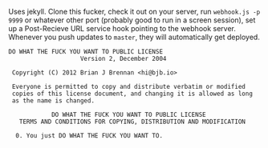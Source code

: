 Uses jekyll. Clone this fucker, check it out on your server, run `webhook.js -p 9999` or whatever other port (probably good to run in a screen session), set up a Post-Recieve URL service hook pointing to the webhook server. Whenever you push updates to `master`, they will automatically get deployed.
    
    DO WHAT THE FUCK YOU WANT TO PUBLIC LICENSE
                        Version 2, December 2004

     Copyright (C) 2012 Brian J Brennan <hi@bjb.io>

     Everyone is permitted to copy and distribute verbatim or modified
     copies of this license document, and changing it is allowed as long
     as the name is changed.

                DO WHAT THE FUCK YOU WANT TO PUBLIC LICENSE
       TERMS AND CONDITIONS FOR COPYING, DISTRIBUTION AND MODIFICATION

      0. You just DO WHAT THE FUCK YOU WANT TO.

